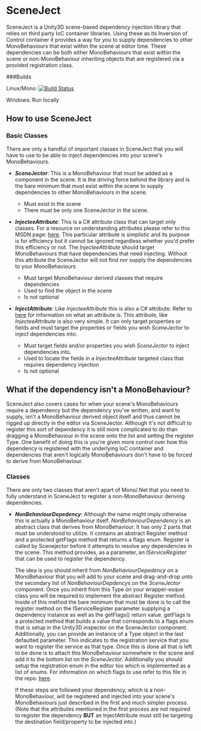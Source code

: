 # SceneJect

  SceneJect is a Unity3D scene-based dependency injection library that relies on third party IoC container libraries. Using these as its Inversion of Control container it provides a way for you to supply dependencies to other MonoBehaviours that exist within the scene at editor time. These dependencies can be both either MonoBehaviours that exist within the scene or non-MonoBehaviour inheriting objects that are registered via a provided registration class.

###Builds

Linux/Mono: [![Build Status](https://travis-ci.org/HelloKitty/SceneJect.svg?branch=master)](https://travis-ci.org/HelloKitty/SceneJect)

Windows: Run locally

## How to use SceneJect

### Basic Classes

  There are only a handful of important classes in SceneJect that you will have to use to be able to inject dependencies into your scene's MonoBehaviours.

- **_SceneJector_**: This is a MonoBehaviour that must be added as a component in the scene. It is the driving force behind the library and is the bare minimum that must exist within the scene to supply dependencies to other MonoBehaviours in the scene.
  - Must exist in the scene
  - There must be only one SceneJector in the scene.
  

- **_InjecteeAttribute_**: This is a C# attribute class that can target only classes. For a resource on understanding attributes please refer to this MSDN page: [here](https://msdn.microsoft.com/en-us/library/z0w1kczw.aspx). This particular attribute is simplistic and its purpose is for efficiency but it cannot be ignored regardless whether you'd prefer this efficiency or not. The *InjecteeAttribute* should target MonoBehaviours that have dependencies that need injecting. Without this attribute the SceneJector will not find nor supply the dependencies to your MonoBehaviours
  - Must target MonoBehaviour derived classes that require dependencies
  - Used to find the object in the scene
  - Is not optional

- **_InjectAttribute_**: Like *InjecteeAttribute* this is also a C# attribute. Refer to [here](https://msdn.microsoft.com/en-us/library/z0w1kczw.aspx) for information on what an attribute is. This attribute, like *InjecteeAttribute* is also very simple. It can only target properties or fields and must target the properties or fields you wish *SceneJector* to inject dependencies into.
  - Must target fields and/or properties you wish *SceneJector* to inject dependencies into.
  - Used to locate the fields in a *InjecteeAttribute* targeted class that requires dependency injection
  - Is not optional

## What if the dependency isn't a MonoBehaviour?
  
  SceneJect also covers cases for when your scene's MonoBehaviours require a dependency but the dependency you've written, and want to supply, isn't a MonoBehaviour derived object itself and thus cannot be rigged up directly in the editor via SceneJector. Although it's not difficult to register this sort of dependency it is still more complicated to do than dragging a MonoBehaviour in the scene onto the list and setting the register Type. One benefit of doing this is you're given more control over how this dependency is registered with the underlying IoC container and dependencies that aren't logically MonoBehaviours don't have to be forced to derive from MonoBehaviour.
  
### Classes

  There are only two classes that aren't apart of Mono/.Net that you need to fully understand in SceneJect to register a non-MonoBehaviour deriving dependencies.

- **_NonBehaviourDepedency_**: Although the name might imply otherwise this is actually a MonoBehaviour itself. *NonBehaviourDependency* is an abstract class that derives from MonoBehaviour. It has only 2 parts that must be understood to utilize. It contains an abstract Register method and a protected getFlags method that returns a flags enum. Register is called by Scenejector before it attempts to resolve any dependencies in the scene. This method provides, as a parameter, an *IServiceRegister* that can be used to register the dependency.

  The idea is you should inherit from *NonBehaviourDepedency* on a MonoBehaviour that you will add to your scene and drag-and-drop unto the secondary list of *NonBehaviourDepdency*s on the *SceneJector* component. Once you inherit from this Type on your wrapper-esque class you will be required to implement the abstract Register method. Inside of this method the bare minimum that must be done is to call the register method on the IServiceRegister parameter supplying a dependency instance as well as the getFlags() return value. getFlags is a protected method that builds a value that corresponds to a flags enum that is setup in the Unity3D inspector on the SceneJector component. Additionally, you can provide an instance of a Type object in the last defaulted parameter. This indicates to the registration service that you want to register the service as that type. Once this is done all that is left to be done is to attach this MonoBehaviour somewhere in the scene and add it to the bottom list on the *SceneJector*. Additionally you should setup the registration enum in the editor too which is implemented as a list of enums. For information on which flags to use refer to this file in the repo: [here](https://github.com/HelloKitty/SceneJect/blob/master/src/SceneJect/Registration/RegistrationType.cs).
  
  If these steps are followed your dependency, which is a non-MonoBehaviour, will be registered and injected into your scene's MonoBehaviours just described in the first and much simpler process. (Note that the attributes mentioned in the first process are not required to register the dependency **BUT** an InjectAttribute must still be targeting the destination field/property to be injected into.)
